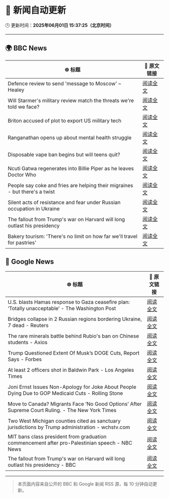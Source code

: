 # 🧠 新闻自动更新

🕒 更新时间：**2025年06月01日 15:37:25（北京时间）**

---

## 🌍 BBC News

| 🌐 标题 | 🔗 原文链接 |
|--------|-------------|
| Defence review to send 'message to Moscow' – Healey | [阅读全文](https://www.bbc.com/news/articles/cq69vqpp2l4o) |
| Will Starmer's military review match the threats we're told we face? | [阅读全文](https://www.bbc.com/news/articles/c3e50g0vzl5o) |
| Briton accused of plot to export US military tech | [阅读全文](https://www.bbc.com/news/articles/c0qg4q87p1zo) |
| Ranganathan opens up about mental health struggle | [阅读全文](https://www.bbc.com/news/articles/cy8np7zzdl3o) |
| Disposable vape ban begins but will teens quit? | [阅读全文](https://www.bbc.com/news/articles/c80kxx2xr77o) |
| Ncuti Gatwa regenerates into Billie Piper as he leaves Doctor Who | [阅读全文](https://www.bbc.com/news/articles/clyvzy82l4no) |
| People say coke and fries are helping their migraines - but there's a twist | [阅读全文](https://www.bbc.com/news/articles/c23mrl5x53ro) |
| Silent acts of resistance and fear under Russian occupation in Ukraine | [阅读全文](https://www.bbc.com/news/articles/czj40rn8k0wo) |
| The fallout from Trump's war on Harvard will long outlast his presidency | [阅读全文](https://www.bbc.com/news/articles/c0ln9lexyedo) |
| Bakery tourism: 'There's no limit on how far we'll travel for pastries' | [阅读全文](https://www.bbc.com/news/articles/c39xz8vjw3ro) |

## 📰 Google News

| 🌐 标题 | 🔗 原文链接 |
|--------|-------------|
| U.S. blasts Hamas response to Gaza ceasefire plan: ‘Totally unacceptable’ - The Washington Post | [阅读全文](https://news.google.com/rss/articles/CBMijgFBVV95cUxOcHlhYXBERGN1WmVyUFE5cGlYN2NhbkE0VWQ5dlhLZGotbGxsMi1aeHdfVmpFZW1pY2VwOG90NmloakhWM2JRYlRPREROV2FST1lwTk1NNWxFVjZ4VjR2NUh6SzNFdW9kZm9lcEpXN2JaaXZYMG1qd256VGF0RXAzTy1yVHRtVHEyQk8xcGxn?oc=5) |
| Bridges collapse in 2 Russian regions bordering Ukraine, 7 dead - Reuters | [阅读全文](https://news.google.com/rss/articles/CBMitwFBVV95cUxPQ1gzTTRDUXRPd1ZRMndVTWlQd0lOUzQ3VHJMTGQ1UW02dzMxY01aSFNtSWxDcVhCVzJCcUxkazFja010U1VYYUVuRUJOZ3dfWU1pbWVqVlVUcTJYRzhvUF90RlN2blQzQ1JPQjcwcDN4T2ExNzFrWXY0ODJWaE5fMVVJTlplbU91SGlqdDJLeGlwM0EyUWJCQy05bDI2YjJBRVNhZkhReXRPZFhLT1c2Q2dGdzV4N2M?oc=5) |
| The rare minerals battle behind Rubio's ban on Chinese students - Axios | [阅读全文](https://news.google.com/rss/articles/CBMiiAFBVV95cUxNU0twY3V5TmhvdGZBaWxMamtRN2JfZXJpTndNMXdSSVcwY2tHUlA5TWljYmY5VUh2bnM1V0hhUlRnRXZzMWhEMFhFTmZ4dDBMUmkyZURRY1drRU9aUVVMQ1lYeV9OXzQ1Z2VFdU9uUlg4d0JhV05BU3MyZFptRk1weHFJMmtORlJK?oc=5) |
| Trump Questioned Extent Of Musk’s DOGE Cuts, Report Says - Forbes | [阅读全文](https://news.google.com/rss/articles/CBMi2wFBVV95cUxOSlZJdHVSWjRLalBVV2RTMEJPTm14OC0zUHdwbGlSUUVkLS1Rc2E1c0ttOGFNS1dCdks2TVZqM0JRS1pjOUZPdGdrMnFDQ2Q2NU00TC1sWmY4WWo2bG5laHJ2TWFpZWJScTlqREFMVFZpZy1FbFBZUXgzeHp3RDZsSGRGSmdCRVVHUFRscDdlSkNIQWV6MjJ4U21GdGtvS2pFdUxDOUlXeUN5cWpQME5BOU1iNmIyLWVLeERKWEZhVENGYTg1YUlmVmVXa2NGN25haGNqWlJhS1pRY2M?oc=5) |
| At least 2 officers shot in Baldwin Park - Los Angeles Times | [阅读全文](https://news.google.com/rss/articles/CBMilAFBVV95cUxNQ1FDWHp2QUxSQndEdGpiUXFlR21uamJENTd5b2tQNEwwRGlXdmxUX1o0QWJXR1hfYkJOeURpblFmWW5hMG1KVkMzQS1vbHBrcXhkZ2tfQ2VBYWFlYmhraUd3TUdQa0VvMjdaTDYzR2M3aUROcmREdTFRVDE4MFhxay1SeExHQlQ1Yk51Q0dtQ2tXMlNr?oc=5) |
| Joni Ernst Issues Non-Apology for Joke About People Dying Due to GOP Medicaid Cuts - Rolling Stone | [阅读全文](https://news.google.com/rss/articles/CBMirwFBVV95cUxNQVQ2TWN0ZjBDZEdkTWp0aTlRMG5IVDdydkNQYklSRkxBRTlBZzZpNTRaRlQ0UEZLRUV3S3RpbE8zSHNEeUFORmtMaFFKNW1XR2tzLUtsd2RDQ2xIRE1hSzhoWktORnI3ZXRKdkN6SHlfVDBTdVNRSHI4R3VwM0FmaHV5R29iOG1PMzZEb1JJSnZRcWZSTm9rcEh3Tzl6NzdVTF94QmJvcmtMdHQxZ1pN?oc=5) |
| Move to Canada? Migrants Face ‘No Good Options’ After Supreme Court Ruling. - The New York Times | [阅读全文](https://news.google.com/rss/articles/CBMilgFBVV95cUxOQkJXMV9abmpEVzBnSS1uWUV3bEdiVzRXbUhQWE9NZ3lVVWhTdjAtQVZvYWx2aElCVnlHOTdfYUhDUS1zVF81Yi1yTHo3ei1haVVIV2dWRThzNnVoYW1IeURjelR4ekVldW9MQWwwZm1SMWNDc2JXWHJmZEFQUlpmcGxneXNZd1pDVm5hWjhHODM5SkFOcXc?oc=5) |
| Two West Michigan counties cited as sanctuary jurisdictions by Trump administration - wchstv.com | [阅读全文](https://news.google.com/rss/articles/CBMi-AFBVV95cUxNSlFNQi1tcFh2YTNVVUpRWWNxbk1WeUhOWWszN1d0VFpYeDVPdUt6N3F4VElHOWRUMlB5b1I3LWpWYVNpNVR1dGw4aGxWLS1yZ05QbEdESFRzVVZBcGRJUEFyUXF4YXI3dmt4ZEd4Q01LWGNKNHV4ZWQ2RUcxTHhsZDNVVGNOcVFwVFY0VDNVMEdCc3BXeW9mejI1Z1RxRThLX2YyM3BTanJtQndkcmJIT1pudFYzRUNUNFROa2Z6ZW9CQUNnY0JnMVprdVBvcXpoYWU2UTlfMEdla0NMVEVzbWMxbkg4dzJTaHIxb1hfNnZibVNMVHpfVA?oc=5) |
| MIT bans class president from graduation commencement after pro-Palestinian speech - NBC News | [阅读全文](https://news.google.com/rss/articles/CBMitgFBVV95cUxPZXY4Vklna0JKdGpiT1dabG91VW5rX0UwV211cmxXYjVzSXpMMEpvQVJKMHR5WGplUGc4VTVmRVVkbEpQVlE2VndleWFLdmZjek5TTGNNSktJNzlsT1g0Q2tDUC1lMndEQVdzMTF0NGVheW1qWXBxWjd1TWlJdlY2VWlnX2dBVi1jbHp6QUV4cG93anc0ajljMFJ3SXRReHhqZFRmOF9Ob1hJQlkxQnpqb0dVUEtDQdIBVkFVX3lxTFBYWDIyQjZVSmRaSTRxZlM0MENTMkxEWVk4YXV5YjBrT1BhZWIxTk5WcGlhZXh3NUh1b1JiOWtqWTY3OGczeFJ2enY2RE9WYUw5MlFOa0R3?oc=5) |
| The fallout from Trump's war on Harvard will long outlast his presidency - BBC | [阅读全文](https://news.google.com/rss/articles/CBMiWkFVX3lxTE5LdkUyWVhPcExFWll0RFpaUG5ZTGdHN3pDR3hDRnA4em5KYVUxSzktbjhZNlFWa2RoRnJ0dm5FZHJFdGVuc01WSUEwNHp6RUc2c21MWG8yVzBHdw?oc=5) |

---
> 本页面内容来自公开的 BBC 和 Google 新闻 RSS 源，每 10 分钟自动更新。